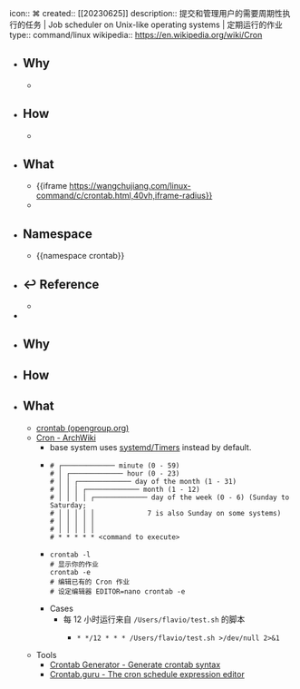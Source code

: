 icon:: ⌘
created:: [[20230625]]
description:: 提交和管理用户的需要周期性执行的任务 | Job scheduler on Unix-like operating systems | 定期运行的作业
type:: command/linux
wikipedia:: https://en.wikipedia.org/wiki/Cron

- ## Why
  -
- ## How
  -
- ## What
  - {{iframe https://wangchujiang.com/linux-command/c/crontab.html,40vh,iframe-radius}}
  -
- ## Namespace
  - {{namespace crontab}}
- ## ↩ Reference
  -
-
- ## Why
- ## How
- ## What
  - [crontab (opengroup.org)](https://pubs.opengroup.org/onlinepubs/9699919799/utilities/crontab.html#tag_20_25_07)
  - [Cron - ArchWiki](https://wiki.archlinux.org/title/cron)
    - base system uses [systemd/Timers](https://wiki.archlinux.org/title/Systemd/Timers) instead by default.
    - ```
      # ┌───────────── minute (0 - 59)
      # │ ┌───────────── hour (0 - 23)
      # │ │ ┌───────────── day of the month (1 - 31)
      # │ │ │ ┌───────────── month (1 - 12)
      # │ │ │ │ ┌───────────── day of the week (0 - 6) (Sunday to Saturday;
      # │ │ │ │ │             7 is also Sunday on some systems)
      # │ │ │ │ │
      # │ │ │ │ │
      # * * * * * <command to execute>
      ```
    - ```shell
      crontab -l
      # 显示你的作业
      crontab -e
      # 编辑已有的 Cron 作业
      # 设定编辑器 EDITOR=nano crontab -e
      ```
    - Cases
      - 每 12 小时运行来自 `/Users/flavio/test.sh` 的脚本
        - ```shell
          * */12 * * * /Users/flavio/test.sh >/dev/null 2>&1
          ```
  - Tools
    - [Crontab Generator - Generate crontab syntax](https://crontab-generator.org/)
    - [Crontab.guru - The cron schedule expression editor](https://crontab.guru/)
